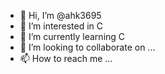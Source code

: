 - 👋 Hi, I’m @ahk3695
- 👀 I’m interested in C
- 🌱 I’m currently learning C
- 💞️ I’m looking to collaborate on ...
- 📫 How to reach me ...

<!---
ahk3695/ahk3695 is a ✨ special ✨ repository because its `README.md` (this file) appears on your GitHub profile.
You can click the Preview link to take a look at your changes.
--->
